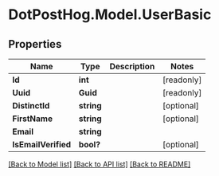 # DotPostHog.Model.UserBasic

## Properties

Name | Type | Description | Notes
------------ | ------------- | ------------- | -------------
**Id** | **int** |  | [readonly] 
**Uuid** | **Guid** |  | [readonly] 
**DistinctId** | **string** |  | [optional] 
**FirstName** | **string** |  | [optional] 
**Email** | **string** |  | 
**IsEmailVerified** | **bool?** |  | [optional] 

[[Back to Model list]](../README.md#documentation-for-models) [[Back to API list]](../README.md#documentation-for-api-endpoints) [[Back to README]](../README.md)

